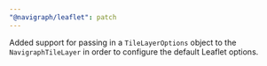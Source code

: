 ```yaml
---
"@navigraph/leaflet": patch
---
```


Added support for passing in a `TileLayerOptions` object to the `NavigraphTileLayer` in order to configure the default Leaflet options.
